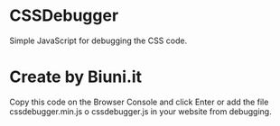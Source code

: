 # CSSDebugger
Simple JavaScript for debugging the CSS code.

# Create by Biuni.it
Copy this code on the Browser Console and click Enter or add the file cssdebugger.min.js o cssdebugger.js in your website from debugging.

